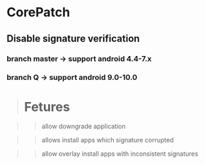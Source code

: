 # CorePatch
## Disable signature verification
### branch master -> support  android 4.4-7.x  
### branch Q -> support android 9.0-10.0  
> # Fetures

>> allow downgrade application

>> allows install apps which signature corrupted

>> allow overlay install apps with inconsistent signatures
